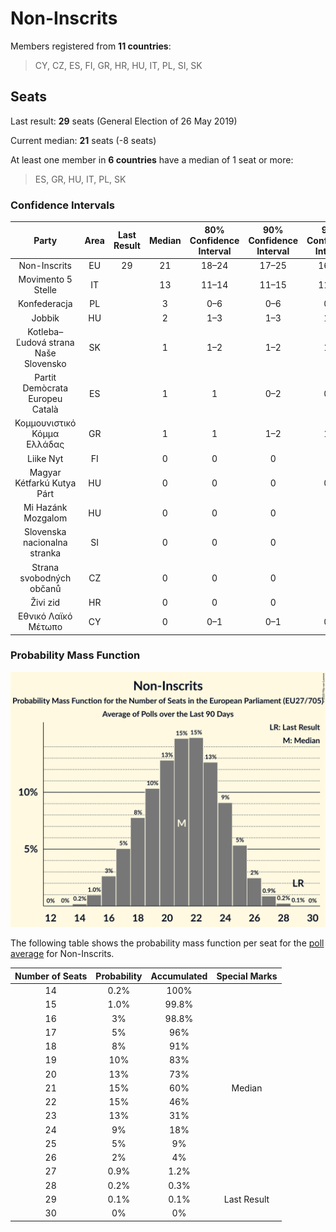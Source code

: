 # Non-Inscrits

Members registered from **11 countries**:

> CY, CZ, ES, FI, GR, HR, HU, IT, PL, SI, SK

## Seats

Last result: **29** seats (General Election of 26 May 2019)

Current median: **21** seats (-8 seats)

At least one member in **6 countries** have a median of 1 seat or more:

> ES, GR, HU, IT, PL, SK

### Confidence Intervals

| Party | Area | Last Result | Median | 80% Confidence Interval | 90% Confidence Interval | 95% Confidence Interval | 99% Confidence Interval |
|:-----:|:----:|:-----------:|:------:|:-----------------------:|:-----------------------:|:-----------------------:|:-----------------------:|
| Non-Inscrits | EU | 29 | 21 | 18–24 | 17–25 | 16–26 | 15–27 |
| Movimento 5 Stelle | IT | | 13 | 11–14 | 11–15 | 11–15 | 10–16 |
| Konfederacja | PL | | 3 | 0–6 | 0–6 | 0–6 | 0–7 |
| Jobbik | HU | | 2 | 1–3 | 1–3 | 1–3 | 1–3 |
| Kotleba–Ľudová strana Naše Slovensko | SK | | 1 | 1–2 | 1–2 | 1–2 | 0–2 |
| Partit Demòcrata Europeu Català | ES | | 1 | 1 | 0–2 | 0–2 | 0–2 |
| Κομμουνιστικό Κόμμα Ελλάδας | GR | | 1 | 1 | 1–2 | 1–2 | 1–2 |
| Liike Nyt | FI | | 0 | 0 | 0 | 0 | 0 |
| Magyar Kétfarkú Kutya Párt | HU | | 0 | 0 | 0 | 0–1 | 0–1 |
| Mi Hazánk Mozgalom | HU | | 0 | 0 | 0 | 0 | 0 |
| Slovenska nacionalna stranka | SI | | 0 | 0 | 0 | 0 | 0 |
| Strana svobodných občanů | CZ | | 0 | 0 | 0 | 0 | 0 |
| Živi zid | HR | | 0 | 0 | 0 | 0 | 0 |
| Εθνικό Λαϊκό Μέτωπο | CY | | 0 | 0–1 | 0–1 | 0–1 | 0–1 |

### Probability Mass Function

![Graph with seats probability mass function not yet produced](average-2020-12-31-seats-pmf-non-inscrits.png "Seats Probability Mass Function")

The following table shows the probability mass function per seat for the [poll average](average-2020-12-31.html) for Non-Inscrits.

| Number of Seats | Probability | Accumulated | Special Marks |
|:---------------:|:-----------:|:-----------:|:-------------:|
| 14 | 0.2% | 100% |  |
| 15 | 1.0% | 99.8% |  |
| 16 | 3% | 98.8% |  |
| 17 | 5% | 96% |  |
| 18 | 8% | 91% |  |
| 19 | 10% | 83% |  |
| 20 | 13% | 73% |  |
| 21 | 15% | 60% | Median |
| 22 | 15% | 46% |  |
| 23 | 13% | 31% |  |
| 24 | 9% | 18% |  |
| 25 | 5% | 9% |  |
| 26 | 2% | 4% |  |
| 27 | 0.9% | 1.2% |  |
| 28 | 0.2% | 0.3% |  |
| 29 | 0.1% | 0.1% | Last Result |
| 30 | 0% | 0% |  |


